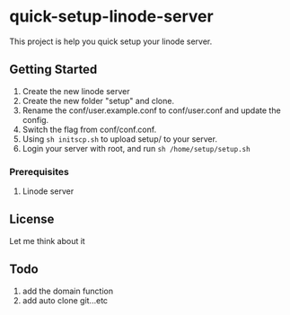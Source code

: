# quick-setup-linode-server
This project is help you quick setup your linode server.

## Getting Started

1. Create the new linode server
2. Create the new folder "setup" and clone.
2. Rename the conf/user.example.conf to conf/user.conf and update the config.
3. Switch the flag from conf/conf.conf.
4. Using `sh initscp.sh` to upload setup/ to your server.
5. Login your server with root, and run `sh /home/setup/setup.sh`

### Prerequisites

1. Linode server

## License
Let me think about it

## Todo
1. add the domain function
2. add auto clone git...etc
